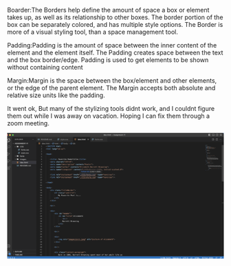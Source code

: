 Boarder:The Borders help define the amount of space a box or element takes up, as well as its relationship to other boxes. The border portion of the box can be separately colored, and has multiple style options. The Border is more of a visual styling tool, than a space management tool.

Padding:Padding is the amount of space between the inner content of the element and the element itself. The Padding creates space between the text and the box border/edge. Padding is used to get elements to be shown without containing content

Margin:Margin is the space between the box/element and other elements, or the edge of the parent element. The Margin accepts both absolute and relative size units like the padding.


It went ok, But many of the stylizing tools didnt work, and I couldnt figure them out while I was away on vacation. Hoping I can fix them through a zoom meeting.

![Assignment-12](./images/screenshot.png)